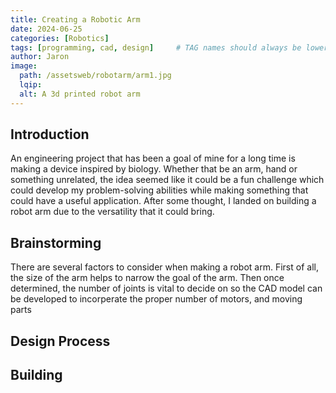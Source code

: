 ```yaml
---
title: Creating a Robotic Arm
date: 2024-06-25 
categories: [Robotics]
tags: [programming, cad, design]     # TAG names should always be lowercase
author: Jaron
image:
  path: /assetsweb/robotarm/arm1.jpg
  lqip: 
  alt: A 3d printed robot arm
---
```


## Introduction
An engineering project that has been a goal of mine for a long time is making a device inspired by biology. Whether that be an arm, hand or something unrelated, the idea seemed like it could be a fun challenge which could develop my problem-solving abilities while making something that could have a useful application. After some thought, I landed on building a robot arm due to the versatility that it could bring.

## Brainstorming
There are several factors to consider when making a robot arm. First of all, the size of the arm helps to narrow the goal of the arm. Then once determined, the number of joints is vital to decide on so the CAD model can be developed to incorperate the proper number of motors, and moving parts


## Design Process


## Building